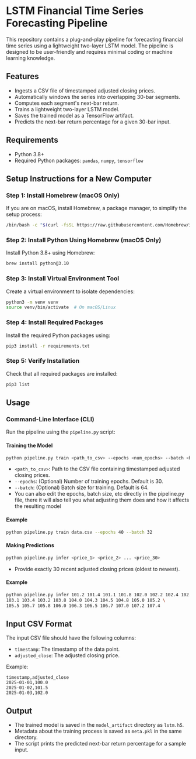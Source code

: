 # LSTM Financial Time Series Forecasting Pipeline

This repository contains a plug-and-play pipeline for forecasting financial time series using a lightweight two-layer LSTM model. The pipeline is designed to be user-friendly and requires minimal coding or machine learning knowledge.

## Features
- Ingests a CSV file of timestamped adjusted closing prices.
- Automatically windows the series into overlapping 30-bar segments.
- Computes each segment's next-bar return.
- Trains a lightweight two-layer LSTM model.
- Saves the trained model as a TensorFlow artifact.
- Predicts the next-bar return percentage for a given 30-bar input.

## Requirements
- Python 3.8+
- Required Python packages: `pandas`, `numpy`, `tensorflow`

## Setup Instructions for a New Computer

### Step 1: Install Homebrew (macOS Only)
If you are on macOS, install Homebrew, a package manager, to simplify the setup process:
```bash
/bin/bash -c "$(curl -fsSL https://raw.githubusercontent.com/Homebrew/install/HEAD/install.sh)"
```

### Step 2: Install Python Using Homebrew (macOS Only)
Install Python 3.8+ using Homebrew:
```bash
brew install python@3.10
```

### Step 3: Install Virtual Environment Tool
Create a virtual environment to isolate dependencies:
```bash
python3 -m venv venv
source venv/bin/activate  # On macOS/Linux
```

### Step 4: Install Required Packages
Install the required Python packages using:
```bash
pip3 install -r requirements.txt
```

### Step 5: Verify Installation
Check that all required packages are installed:
```bash
pip3 list
```

## Usage

### Command-Line Interface (CLI)
Run the pipeline using the `pipeline.py` script:

#### Training the Model
```bash
python pipeline.py train <path_to_csv> --epochs <num_epochs> --batch <batch_size>
```
- `<path_to_csv>`: Path to the CSV file containing timestamped adjusted closing prices.
- `--epochs`: (Optional) Number of training epochs. Default is 30.
- `--batch`: (Optional) Batch size for training. Default is 64.
- You can also edit the epochs, batch size, etc directly in the pipeline.py file, there
  it will also tell you what adjusting them does and how it affects the resulting model

#### Example
```bash
python pipeline.py train data.csv --epochs 40 --batch 32
```

#### Making Predictions
```bash
python pipeline.py infer <price_1> <price_2> ... <price_30>
```
- Provide exactly 30 recent adjusted closing prices (oldest to newest).

#### Example
```bash
python pipeline.py infer 101.2 101.4 101.1 101.8 102.0 102.2 102.4 102.1 102.5 102.9 \
103.1 103.4 103.2 103.8 104.0 104.3 104.5 104.8 105.0 105.2 \
105.5 105.7 105.8 106.0 106.3 106.5 106.7 107.0 107.2 107.4
```

## Input CSV Format
The input CSV file should have the following columns:
- `timestamp`: The timestamp of the data point.
- `adjusted_close`: The adjusted closing price.

Example:
```csv
timestamp,adjusted_close
2025-01-01,100.0
2025-01-02,101.5
2025-01-03,102.0
```

## Output
- The trained model is saved in the `model_artifact` directory as `lstm.h5`.
- Metadata about the training process is saved as `meta.pkl` in the same directory.
- The script prints the predicted next-bar return percentage for a sample input.